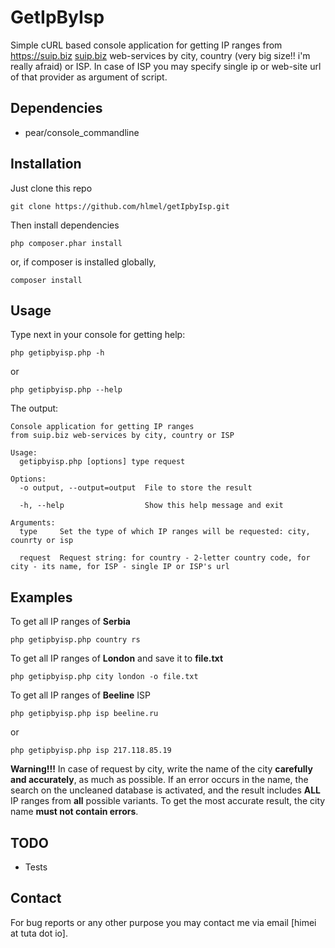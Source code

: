 # GetIpByIsp

Simple cURL based console application for getting IP ranges from https://suip.biz [suip.biz](https://suip.biz) web-services by city, country (very big size!! i'm really afraid) or ISP. In case of ISP you may specify single ip or web-site url of that provider as argument of script. 

## Dependencies

* pear/console_commandline

## Installation

Just clone this repo

```shell
git clone https://github.com/hlmel/getIpbyIsp.git
```
Then install dependencies

```shell
php composer.phar install
```

or, if composer is installed globally,

```shell
composer install
```

## Usage

Type next in your console for getting help:

```shell
php getipbyisp.php -h
```

or

```shell
php getipbyisp.php --help
```

The output:

```shell
Console application for getting IP ranges 
from suip.biz web-services by city, country or ISP

Usage:
  getipbyisp.php [options] type request

Options:
  -o output, --output=output  File to store the result
                              
  -h, --help                  Show this help message and exit

Arguments:
  type     Set the type of which IP ranges will be requested: city, counrty or isp
           
  request  Request string: for country - 2-letter country code, for city - its name, for ISP - single IP or ISP's url
```

## Examples

To get all IP ranges of **Serbia**

```shell
php getipbyisp.php country rs
```

To get all IP ranges of **London** and save it to **file.txt**

```shell
php getipbyisp.php city london -o file.txt
```

To get all IP ranges of **Beeline** ISP

```shell
php getipbyisp.php isp beeline.ru
```

or

```shell
php getipbyisp.php isp 217.118.85.19
```

**Warning!!!** In case of request by city, write the name of the city **carefully and accurately**, as much as possible. If an error occurs in the name, the search on the uncleaned database is activated, and the result includes **ALL** IP ranges from **all** possible variants. To get the most accurate result, the city name **must not contain errors**.

## TODO

* Tests

## Contact

For bug reports or any other purpose you may contact me via email [himei at tuta dot io].

